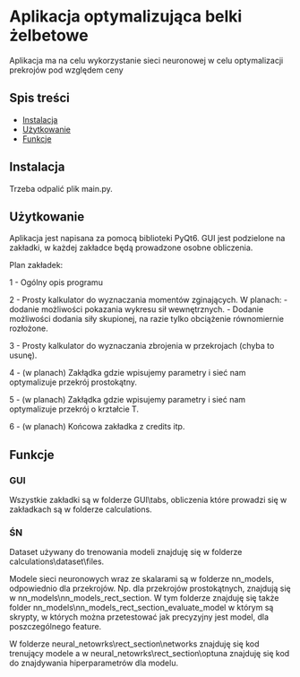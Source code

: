 # Aplikacja optymalizująca belki żelbetowe

Aplikacja ma na celu wykorzystanie sieci neuronowej w celu optymalizacji prekrojów pod względem ceny

## Spis treści

- [Instalacja](#instalacja)
- [Użytkowanie](#użytkowanie)
- [Funkcje](#funkcje)

## Instalacja

Trzeba odpalić plik main.py.

## Użytkowanie

Aplikacja jest napisana za pomocą biblioteki PyQt6. GUI jest podzielone na zakładki, w każdej zakładce będą prowadzone osobne obliczenia.

Plan zakładek:

1 - Ogólny opis programu

2 - Prosty kalkulator do wyznaczania momentów zginających.
    W planach:
    - dodanie możliwości pokazania wykresu sił wewnętrznych.
    - Dodanie możliwości dodania siły skupionej, na razie tylko obciążenie równomiernie rozłożone.

3 - Prosty kalkulator do wyznaczania zbrojenia w przekrojach (chyba to usunę).

4 - (w planach) Zakłądka gdzie wpisujemy parametry i sieć nam optymalizuje przekrój prostokątny.

5 - (w planach) Zakłądka gdzie wpisujemy parametry i sieć nam optymalizuje przekrój o krztałcie T.

6 - (w planach) Końcowa zakładka z credits itp.

## Funkcje

### GUI
Wszystkie zakładki są w folderze GUI\tabs, obliczenia które prowadzi się w zakładkach są w folderze calculations.

### ŚN
Dataset używany do trenowania modeli znajduję się w folderze calculations\dataset\files.

Modele sieci neuronowych wraz ze skalarami są w folderze nn_models, odpowiednio dla przekrojów. Np. dla przekrojów
prostokątnych, znajdują się w nn_models\nn_models_rect_section. W tym folderze znajduję się także folder nn_models\nn_models_rect_section\_evaluate_model
w którym są skrypty, w których można przetestować jak precyzyjny jest model, dla poszczególnego feature.

W folderze neural_netowrks\rect_section\networks znajduję się kod trenujący modele a w neural_netowrks\rect_section\optuna znajduję się kod do znajdywania
hiperparametrów dla modelu.
